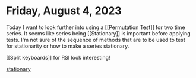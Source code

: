 # Friday, August 4, 2023
Today I want to look further into using a [[Permutation Test]] for two time series. It seems like series being [[Stationary]] is important before applying tests. I'm not sure of the sequence of methods that are to be used to test for stationarity or how to make a series stationary. 

[[Split keyboards]] for RSI look interesting! 

[stationary](../notes/Stationary.md)